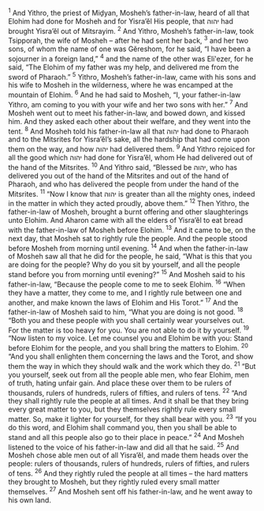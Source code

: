 <sup>1</sup> And Yithro, the priest of Miḏyan, Mosheh’s father-in-law, heard of all that Elohim had done for Mosheh and for Yisra’ĕl His people, that יהוה had brought Yisra’ĕl out of Mitsrayim.
<sup>2</sup> And Yithro, Mosheh’s father-in-law, took Tsipporah, the wife of Mosheh – after he had sent her back,
<sup>3</sup> and her two sons, of whom the name of one was Gĕreshom, for he said, “I have been a sojourner in a foreign land,”
<sup>4</sup> and the name of the other was Eli‛ezer, for he said, “The Elohim of my father was my help, and delivered me from the sword of Pharaoh.”
<sup>5</sup> Yithro, Mosheh’s father-in-law, came with his sons and his wife to Mosheh in the wilderness, where he was encamped at the mountain of Elohim.
<sup>6</sup> And he had said to Mosheh, “I, your father-in-law Yithro, am coming to you with your wife and her two sons with her.”
<sup>7</sup> And Mosheh went out to meet his father-in-law, and bowed down, and kissed him. And they asked each other about their welfare, and they went into the tent.
<sup>8</sup> And Mosheh told his father-in-law all that יהוה had done to Pharaoh and to the Mitsrites for Yisra’ĕl’s sake, all the hardship that had come upon them on the way, and how יהוה had delivered them.
<sup>9</sup> And Yithro rejoiced for all the good which יהוה had done for Yisra’ĕl, whom He had delivered out of the hand of the Mitsrites.
<sup>10</sup> And Yithro said, “Blessed be יהוה, who has delivered you out of the hand of the Mitsrites and out of the hand of Pharaoh, and who has delivered the people from under the hand of the Mitsrites.
<sup>11</sup> “Now I know that יהוה is greater than all the mighty ones, indeed in the matter in which they acted proudly, above them.”
<sup>12</sup> Then Yithro, the father-in-law of Mosheh, brought a burnt offering and other slaughterings unto Elohim. And Aharon came with all the elders of Yisra’ĕl to eat bread with the father-in-law of Mosheh before Elohim.
<sup>13</sup> And it came to be, on the next day, that Mosheh sat to rightly rule the people. And the people stood before Mosheh from morning until evening.
<sup>14</sup> And when the father-in-law of Mosheh saw all that he did for the people, he said, “What is this that you are doing for the people? Why do you sit by yourself, and all the people stand before you from morning until evening?”
<sup>15</sup> And Mosheh said to his father-in-law, “Because the people come to me to seek Elohim.
<sup>16</sup> “When they have a matter, they come to me, and I rightly rule between one and another, and make known the laws of Elohim and His Torot.”
<sup>17</sup> And the father-in-law of Mosheh said to him, “What you are doing is not good.
<sup>18</sup> “Both you and these people with you shall certainly wear yourselves out. For the matter is too heavy for you. You are not able to do it by yourself.
<sup>19</sup> “Now listen to my voice. Let me counsel you and Elohim be with you: Stand before Elohim for the people, and you shall bring the matters to Elohim.
<sup>20</sup> “And you shall enlighten them concerning the laws and the Torot, and show them the way in which they should walk and the work which they do.
<sup>21</sup> “But you yourself, seek out from all the people able men, who fear Elohim, men of truth, hating unfair gain. And place these over them to be rulers of thousands, rulers of hundreds, rulers of fifties, and rulers of tens.
<sup>22</sup> “And they shall rightly rule the people at all times. And it shall be that they bring every great matter to you, but they themselves rightly rule every small matter. So, make it lighter for yourself, for they shall bear with you.
<sup>23</sup> “If you do this word, and Elohim shall command you, then you shall be able to stand and all this people also go to their place in peace.”
<sup>24</sup> And Mosheh listened to the voice of his father-in-law and did all that he said.
<sup>25</sup> And Mosheh chose able men out of all Yisra’ĕl, and made them heads over the people: rulers of thousands, rulers of hundreds, rulers of fifties, and rulers of tens.
<sup>26</sup> And they rightly ruled the people at all times – the hard matters they brought to Mosheh, but they rightly ruled every small matter themselves.
<sup>27</sup> And Mosheh sent off his father-in-law, and he went away to his own land.
